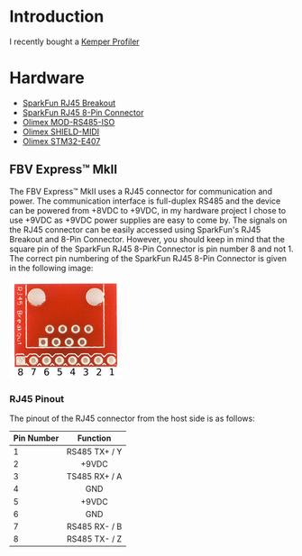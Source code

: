 # Introduction

I recently bought a [Kemper Profiler](https://www.kemper-amps.com/profiler/overview)

# Hardware

* [SparkFun RJ45 Breakout](https://www.sparkfun.com/products/716)
* [SparkFun RJ45 8-Pin Connector](https://www.sparkfun.com/products/643)
* [Olimex MOD-RS485-ISO](https://www.olimex.com/Products/Modules/Interface/MOD-RS485-ISO)
* [Olimex SHIELD-MIDI](https://www.olimex.com/Products/Duino/Shields/SHIELD-MIDI)
* [Olimex STM32-E407](https://www.olimex.com/Products/ARM/ST/STM32-E407/open-source-hardware)


## FBV Express™ MkII

The FBV Express™ MkII uses a RJ45 connector for communication and
power. The communication interface is full-duplex RS485 and the device can
be powered from +8VDC to +9VDC, in my hardware project I chose to use
+9VDC as +9VDC power supplies are easy to come by. The signals on the RJ45
connector can be easily accessed using SparkFun's RJ45 Breakout and 8-Pin
Connector. However, you should keep in mind that the square pin of the
SparkFun RJ45 8-Pin Connector is pin number 8 and not 1. The correct pin
numbering of the SparkFun RJ45 8-Pin Connector is given in the following
image:

![SparkFun RJ45 Breakout Pin Numbers](doc/images/SparkFunRj45Breakout.jpg?raw=true "SparkFun RJ45 Breakout Pin Numbers")

### RJ45 Pinout

The pinout of the RJ45 connector from the host side is as follows:


| Pin Number    | Function      |
| ------------- |:-------------:|
| 1             | RS485 TX+ / Y |
| 2             | +9VDC         |
| 3             | TS485 RX+ / A |
| 4             | GND           |
| 5             | +9VDC         |
| 6             | GND           |
| 7             | RS485 RX- / B |
| 8             | RS485 TX- / Z |
